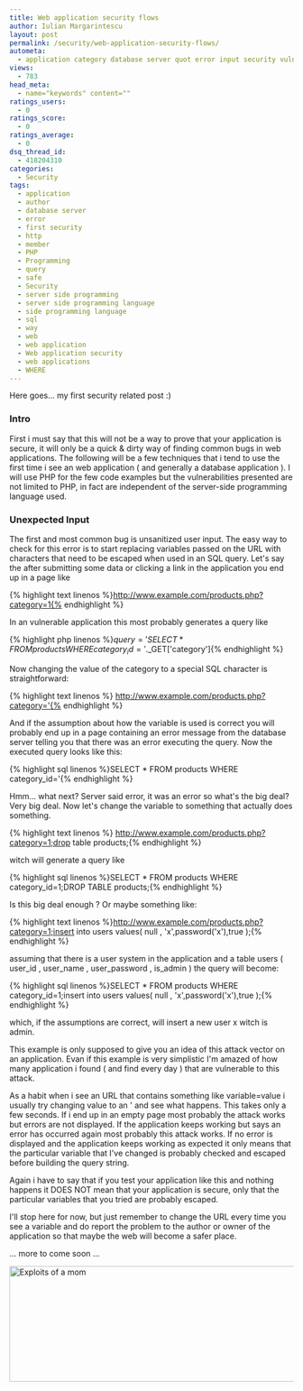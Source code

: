 ```yaml
---
title: Web application security flows
author: Iulian Margarintescu
layout: post
permalink: /security/web-application-security-flows/
autometa:
  - application category database server quot error input security vulnerability
views:
  - 783
head_meta:
  - name="keywords" content=""
ratings_users:
  - 0
ratings_score:
  - 0
ratings_average:
  - 0
dsq_thread_id:
  - 418204310
categories:
  - Security
tags:
  - application
  - author
  - database server
  - error
  - first security
  - http
  - member
  - PHP
  - Programming
  - query
  - safe
  - Security
  - server side programming
  - server side programming language
  - side programming language
  - sql
  - way
  - web
  - web application
  - Web application security
  - web applications
  - WHERE
---
```

Here goes... my first security related post :)
<h3>Intro</h3>
First i must say that this will not be a way to prove that your application is secure, it will only be a quick & dirty way of finding common bugs in web applications. The following will be a few techniques that i tend to use the first time i see an web application ( and generally a database application ). I will use PHP for the few code examples but the vulnerabilities presented are not limited to PHP, in fact are independent of the server-side programming language used.


<h3>Unexpected Input</h3>
The first and most common bug is unsanitized user input. The easy way to check for this error is to start replacing variables passed on the URL with characters that need to be escaped when used in an SQL query. Let's say the after submitting some data or clicking a link in the application you end up in a page like

{% highlight text linenos %}http://www.example.com/products.php?category=1{% endhighlight %}

In an vulnerable application this most probably generates a query like

{% highlight php linenos %}$query='SELECT * FROM products WHERE category_id='.$_GET['category']{% endhighlight %}

Now changing the value of the category to a special SQL character is straightforward:

{% highlight text linenos %} http://www.example.com/products.php?category='{% endhighlight %}

And if the assumption about how the variable is used is correct you will probably end up in a page containing an error message from the database server telling you that there was an error executing the query. Now the executed query looks like this:

{% highlight sql linenos %}SELECT * FROM products WHERE category_id='{% endhighlight %}

Hmm... what next? Server said error, it was an error so what's the big deal? Very big deal. Now let's change the variable to something that actually does something.

{% highlight text linenos %} http://www.example.com/products.php?category=1;drop table products;{% endhighlight %}

witch will generate a query like

{% highlight sql linenos %}SELECT * FROM products WHERE category_id=1;DROP TABLE products;{% endhighlight %}

Is this big deal enough ? Or maybe something like:

{% highlight text linenos %}http://www.example.com/products.php?category=1;insert into users values( null , 'x',password('x'),true );{% endhighlight %}

assuming that there is a user system in the application and a table users ( user_id , user_name , user_password , is_admin ) the query will become:

{% highlight sql linenos %}SELECT * FROM products WHERE category_id=1;insert into users values( null , 'x',password('x'),true );{% endhighlight %}

which, if the assumptions are correct, will insert a new user x witch is admin.

This example is only supposed to give you an idea of this attack vector on an application. Evan if this example is very simplistic I'm amazed of how many application i found ( and find every day ) that are vulnerable to this attack.

As a habit when i see an URL that contains something like variable=value i usually try changing value to an ' and see what happens. This takes only a few seconds. If i end up in an empty page most probably the attack works but errors are not displayed. If the application keeps working but says an error has occurred again most probably this attack works. If no error is displayed and the application keeps working as expected it only means that the particular variable that I've changed is probably checked and escaped before building the query string.

Again i have to say that if you test your application like this and nothing happens it DOES NOT mean that your application is secure, only that the particular variables that you tried are probably escaped.

I'll stop here for now, but just remember to change the URL every time you see a variable and do report the problem to the author or owner of the application so that maybe the web will become a safer place.

... more to come soon ...

<img src="http://imgs.xkcd.com/comics/exploits_of_a_mom.png" alt="Exploits of a mom" width="666" height="205" />
